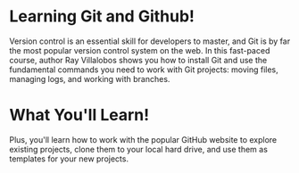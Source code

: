 # Learning Git and Github!

Version control is an essential skill for developers to master, and Git is by far the most popular version control system on the web. In this fast-paced course, author Ray Villalobos shows you how to install Git and use the fundamental commands you need to work with Git projects: moving files, managing logs, and working with branches.

# What You'll Learn!

Plus, you'll learn how to work with the popular GitHub website to explore existing projects, clone them to your local hard drive, and use them as templates for your new projects.
